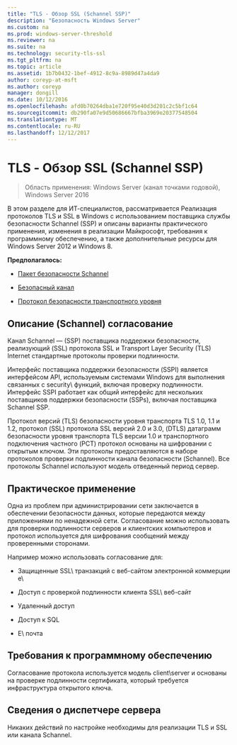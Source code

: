 ```yaml
---
title: "TLS - Обзор SSL (Schannel SSP)"
description: "Безопасность Windows Server"
ms.custom: na
ms.prod: windows-server-threshold
ms.reviewer: na
ms.suite: na
ms.technology: security-tls-ssl
ms.tgt_pltfrm: na
ms.topic: article
ms.assetid: 1b7b0432-1bef-4912-8c9a-8989d47a4da9
author: coreyp-at-msft
ms.author: coreyp
manager: dongill
ms.date: 10/12/2016
ms.openlocfilehash: afd0b70264dba1e720f95e40d3d201c2c5bf1c64
ms.sourcegitcommit: db290fa07e9d50686667bfba3969e20377548504
ms.translationtype: MT
ms.contentlocale: ru-RU
ms.lasthandoff: 12/12/2017
---
```

# <a name="tls---ssl-schannel-ssp-overview"></a>TLS - Обзор SSL (Schannel SSP)

>Область применения: Windows Server (канал точками годовой), Windows Server 2016

В этом разделе для ИТ-специалистов, рассматривается Реализация протоколов TLS и SSL в Windows с использованием поставщика службы безопасности Schannel (SSP) и описаны варианты практического применения, изменения в реализации Майкрософт, требования к программному обеспечению, а также дополнительные ресурсы для Windows Server 2012 и Windows 8.

**Предполагалось:**

-   [Пакет безопасности Schannel](https://msdn.microsoft.com/library/ms678421.aspx)

-   [Безопасный канал](https://msdn.microsoft.com/library/windows/desktop/aa380123.aspx)

-   [Протокол безопасности транспортного уровня](https://msdn.microsoft.com/library/windows/desktop/aa380516.aspx)

## <a name="BKMK_OVER"></a>Описание \(Schannel\) согласование
Канал Schannel — \(SSP\) поставщика поддержки безопасности, реализующий \(SSL\) протокола SSL и Transport Layer Security \(TLS\) Internet стандартные протоколы проверки подлинности.

Интерфейс поставщика поддержки безопасности \(SSPI\) является интерфейсом API, используемым системами Windows для выполнения связанных с security\ функций, включая проверку подлинности. Интерфейс SSPI работает как общий интерфейс для нескольких поставщиков поддержки безопасности \(SSPs\), включая поставщика Schannel SSP.

Протокол версий \(TLS\) безопасности уровня транспорта TLS 1.0, 1.1 и 1.2, протокол \(SSL\) протокола SSL версий 2.0 и 3.0, \(DTLS\) датаграмм безопасности уровня транспорта TLS версии 1.0 и транспортного подключения частного \(PCT\) протокол основаны на шифровании с открытым ключом. Эти протоколы предоставляются в наборе протоколов проверки подлинности канала безопасности \(Schannel\). Все протоколы Schannel используют модель отведенный период сервер.

## <a name="BKMK_APP"></a>Практическое применение
Одна из проблем при администрировании сети заключается в обеспечении безопасности данных, которые передаются между приложениями по ненадежной сети. Согласование можно использовать для проверки подлинности серверов и клиентских компьютеров и протокол используется для шифрования сообщений между проверенными сторонами.

Например можно использовать согласование для:

-   Защищенные SSL\ транзакций с веб-сайтом электронной коммерции e\

-   Доступ с проверкой подлинности клиента SSL\ веб-сайт

-   Удаленный доступ

-   Доступ к SQL

-   E\ почта

## <a name="BKMK_SOFT"></a>Требования к программному обеспечению
Согласование протокола используется модель client\server и основаны на проверке подлинности сертификата, который требуется инфраструктура открытого ключа.

## <a name="BKMK_INSTALL"></a>Сведения о диспетчере сервера
Никаких действий по настройке необходимы для реализации TLS и SSL или канала Schannel.

